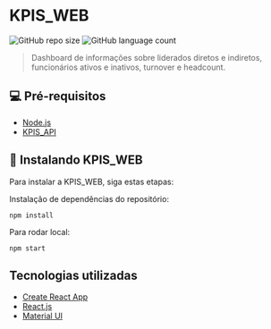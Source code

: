 # KPIS_WEB

![GitHub repo size](https://img.shields.io/github/repo-size/iuricode/README-template?style=for-the-badge)
![GitHub language count](https://img.shields.io/github/languages/count/iuricode/README-template?style=for-the-badge)

> Dashboard de informações sobre liderados diretos e indiretos, funcionários ativos e inativos, turnover e headcount.

## 💻 Pré-requisitos

- [Node.js](https://nodejs.org/en/)
- [KPIS_API](https://github.com/paclaraujo/kpis_api)

## 🚀 Instalando KPIS_WEB

Para instalar a KPIS_WEB, siga estas etapas:

Instalação de dependências do repositório:

```
npm install
```

Para rodar local:

```
npm start
```

## Tecnologias utilizadas

- [Create React App](https://github.com/facebook/create-react-app)
- [React.js](https://pt-br.reactjs.org/)
- [Material UI](https://mui.com/)
